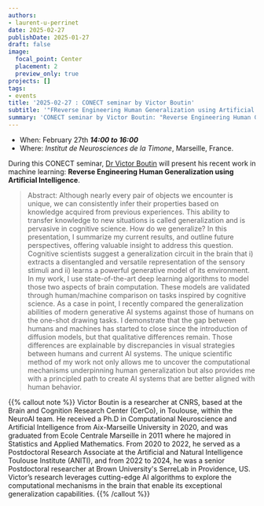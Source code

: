 ```yaml
---
authors:
- laurent-u-perrinet
date: 2025-02-27
publishDate: 2025-01-27
draft: false
image:
  focal_point: Center
  placement: 2
  preview_only: true
projects: []
tags:
- events
title: '2025-02-27 : CONECT seminar by Victor Boutin'
subtitle: '"FReverse Engineering Human Generalization using Artificial Intelligence."'
summary: 'CONECT seminar by Victor Boutin: "Reverse Engineering Human Generalization using Artificial Intelligence".'
---
```



* When: February 27th ***14:00 to 16:00*** 
* Where: _Institut de Neurosciences de la Timone_, Marseille, France.

During this CONECT seminar, [Dr Victor Boutin](https://victorboutin.github.io/) will present his recent work in machine learning: **Reverse Engineering Human Generalization using Artificial Intelligence**.

> Abstract: Although nearly every pair of objects we encounter is unique, we can consistently infer their properties based on knowledge acquired from previous experiences. This ability to transfer knowledge to new situations is called generalization and is pervasive in cognitive science. How do we generalize? In this presentation, I summarize my current results, and outline future perspectives, offering valuable insight to address this question. Cognitive scientists suggest a generalization circuit in the brain that i) extracts a disentangled and versatile representation of the sensory stimuli and ii) learns a powerful generative model of its environment. In my work, I use state-of-the-art deep learning algorithms to model those two aspects of brain computation. These models are validated through human/machine comparison on tasks inspired by cognitive science. As a case in point, I recently compared the generalization abilities of modern generative AI systems against those of humans on the one-shot drawing tasks. I demonstrate that the gap between humans and machines has started to close since the introduction of diffusion models, but that qualitative differences remain. Those differences are explainable by discrepancies in visual strategies between humans and current AI systems. The unique scientific method of my work not only allows me to uncover the computational mechanisms underpinning human generalization but also provides me with a principled path to create AI systems that are better aligned with human behavior.


{{% callout note %}}
Victor Boutin is a researcher at CNRS, based at the Brain and Cognition Research Center (CerCo), in Toulouse, within the NeuroAI team. He received a Ph.D in Computational Neuroscience and Artificial Intelligence from Aix-Marseille University in 2020, and was graduated from Ecole Centrale Marseille in 2011 where he majored in Statistics and Applied Mathematics. From 2020 to 2022, he served as a Postdoctoral Research Associate at the Artificial and Natural Intelligence Toulouse Institute (ANITI), and from 2022 to 2024, he was a senior Postdoctoral researcher at Brown University's SerreLab in Providence, US. Victor’s research leverages cutting-edge AI algorithms to explore the computational mechanisms in the brain that enable its exceptional generalization capabilities. 
{{% /callout %}}
